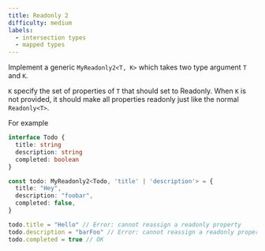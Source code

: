 ```yaml
---
title: Readonly 2
difficulty: medium
labels: 
  - intersection types
  - mapped types
---
```

  Implement a generic `MyReadonly2<T, K>` which takes two type argument `T` and `K`.

  `K` specify the set of properties of `T` that should set to Readonly. When `K` is not provided, it should make all properties readonly just like the normal `Readonly<T>`.

  For example

  ```ts
  interface Todo {
    title: string
    description: string
    completed: boolean
  }

  const todo: MyReadonly2<Todo, 'title' | 'description'> = {
    title: "Hey",
    description: "foobar",
    completed: false,
  }

  todo.title = "Hello" // Error: cannot reassign a readonly property
  todo.description = "barFoo" // Error: cannot reassign a readonly property
  todo.completed = true // OK
  ```